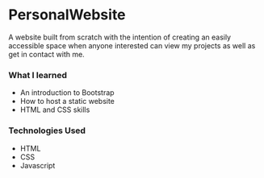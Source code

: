 # PersonalWebsite
A website built from scratch with the intention of creating an easily accessible space when anyone interested can view my projects as well as get in contact with me.

### What I learned
- An introduction to Bootstrap
- How to host a static website
- HTML and CSS skills

### Technologies Used
- HTML
- CSS
- Javascript

